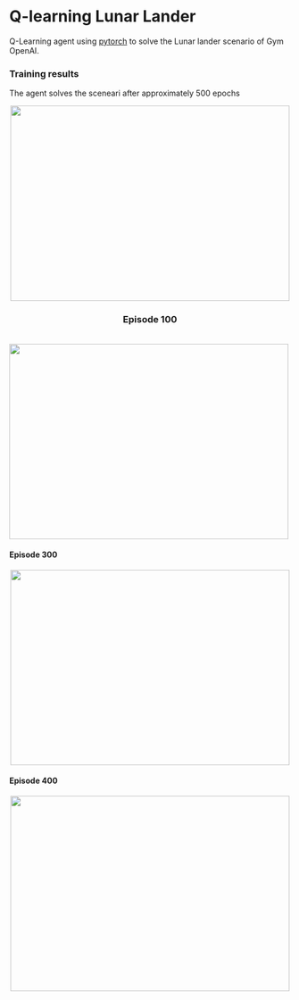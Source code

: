 # Q-learning Lunar Lander

Q-Learning agent using [pytorch](https://pytorch.org/) to solve the Lunar lander scenario of Gym OpenAI.

### Training results
The agent solves the sceneari after approximately 500 epochs

<p align="center">
  <a href="https://www.youtube.com/watch?v=sWJYzaCTtoM">
    <img src="https://github.com/marcovb279/openai-reinforcement-learning/blob/master/training/Rewards.png" 
            style="object-fit:scale-down;
            width:500px;
            height:350px"/>
  </a>
</p>

<p align="center">
    <h3 align="center">Episode 100</h3><br/>
    <img src="https://githubprojectsfiles.s3.us-west-1.amazonaws.com/lunarlander100e.png" 
            style="object-fit:scale-down;
            width:500px;
            height:350px"/>
</p>

#### Episode 300
<p align="center">
    <img src="https://githubprojectsfiles.s3.us-west-1.amazonaws.com/lunarlander300e.png" 
            style="object-fit:scale-down;
            width:500px;
            height:350px"/>
</p>

#### Episode 400
<p align="center">
    <img src="https://githubprojectsfiles.s3.us-west-1.amazonaws.com/lunarlander400e.png" 
            style="object-fit:scale-down;
            width:500px;
            height:350px"/>
</p>
